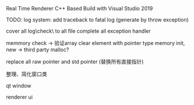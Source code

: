 
Real Time Renderer
C++ Based
Build with Visual Studio 2019 

TODO:
log system:
add traceback to fatal log (generate by throw exception)

cover all log\check\ to all file
complete all exception handler

memmory check -> 验证array clear element with pointer type
memory init, new -> third party malloc?

replace all raw pointer and std pointer (替换所有直接指针)

整理、简化窗口类

qt window

renderer ui

